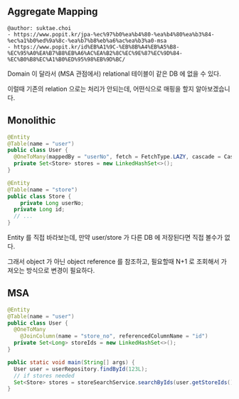 ## Aggregate Mapping

```
@author: suktae.choi
- https://www.popit.kr/jpa-%ec%97%b0%ea%b4%80-%ea%b4%80%ea%b3%84-%ec%a1%b0%ed%9a%8c-%ea%b7%b8%eb%a6%ac%ea%b3%a0-msa
- https://www.popit.kr/id%EB%A1%9C-%EB%8B%A4%EB%A5%B8-%EC%95%A0%EA%B7%B8%EB%A6%AC%EA%B2%8C%EC%9E%87%EC%9D%84-%EC%B0%B8%EC%A1%B0%ED%95%98%EB%9D%BC/
```

Domain 이 달라서 (MSA 관점에서) relational 테이블이 같은 DB 에 없을 수 있다.

이럴때 기존의 relation 으로는 처리가 안되는데, 어떤식으로 매핑을 할지 알아보겠습니다.

## Monolithic

```java
@Entity
@Table(name = "user")
public class User {
  @OneToMany(mappedBy = "userNo", fetch = FetchType.LAZY, cascade = CascadeType.ALL, orphanRemoval = true)
  private Set<Store> stores = new LinkedHashSet<>();
}
```

```java
@Entity
@Table(name = "store")
public class Store {
	private Long userNo;
  private Long id;
  // ...
}
```

Entity 를 직접 바라보는데, 만약 user/store 가 다른 DB 에 저장된다면 직접 볼수가 없다.

그래서 object 가 아닌 object reference 를 참조하고, 필요할때  N+1 로 조회해서 가져오는 방식으로 변경이 필요하다.

## MSA

```java
@Entity
@Table(name = "user")
public class User {
  @OneToMany
	@JoinColumn(name = "store_no", referencedColumnName = "id")
  private Set<Long> storeIds = new LinkedHashSet<>();
}
```

```java
public static void main(String[] args) {
  User user = userRepository.findById(123L);
  // if stores needed
  Set<Store> stores = storeSearchService.searchByIds(user.getStoreIds());
}
```

